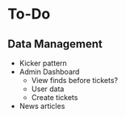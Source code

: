 # To-Do 

## Data Management
- Kicker pattern
- Admin Dashboard
    - View finds before tickets?
    - User data
    - Create tickets
- News articles

